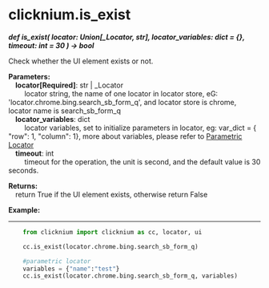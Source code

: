 # clicknium.is_exist
***def is_exist(
        locator: Union[_Locator, str],
        locator_variables: dict = {},
        timeout: int = 30
    ) -> bool***  

Check whether the UI element exists or not.  

**Parameters:**  
    &emsp;**locator[Required]**: str | _Locator   
        &emsp;&emsp; locator string, the name of one locator in locator store, eG: 'locator.chrome.bing.search_sb_form_q', and locator store is chrome, locator name is search_sb_form_q  
    &emsp;**locator_variables**: dict  
        &emsp;&emsp; locator variables,  set to initialize parameters in locator, eg: var_dict = { "row": 1,  "column": 1}, more about variables, please refer to [Parametric Locator](./doc/automation/parametric_locator.md)  
    &emsp;**timeout**: int  
        &emsp;&emsp; timeout for the operation, the unit is second, and the default value is 30 seconds. 

**Returns:**  
    &emsp;return True if the UI element exists, otherwise return False

**Example:**
***
```python
    from clicknium import clicknium as cc, locator, ui

    cc.is_exist(locator.chrome.bing.search_sb_form_q)

    #parametric locator
    variables = {"name":"test"}
    cc.is_exist(locator.chrome.bing.search_sb_form_q, variables)
```